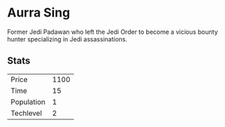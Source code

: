 # Aurra Sing

Former Jedi Padawan who left the Jedi Order to become a vicious bounty hunter specializing in Jedi assassinations.

## Stats

<table>
    <tr>
        <td>Price</td>
        <td>1100</td>
    </tr>
    <tr>
        <td>Time</td>
        <td>15</td>
    </tr>
    <tr>
        <td>Population</td>
        <td>1</td>
    </tr>
    <tr>
        <td>Techlevel</td>
        <td>2</td>
    </tr>
</table>
